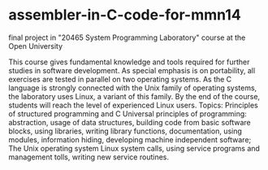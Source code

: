 # assembler-in-C-code-for-mmn14

final project in "20465 System Programming Laboratory"  course at the Open University

This course gives fundamental knowledge and tools required for further studies in software development. As special emphasis is on portability, all exercises are tested in parallel on two operating systems. 
As the C language is strongly connected with the Unix family of operating systems, the laboratory uses Linux, a variant of this family.
By the end of the course, students will reach the level of experienced Linux users.
Topics: Principles of structured programming and C Universal principles of programming: abstraction, usage of data structures, building code from basic software blocks, using libraries, writing library functions, documentation, using modules, information hiding, developing machine independent software;
The Unix operating system  Linux system calls, using service programs and management tolls, writing new service routines.

